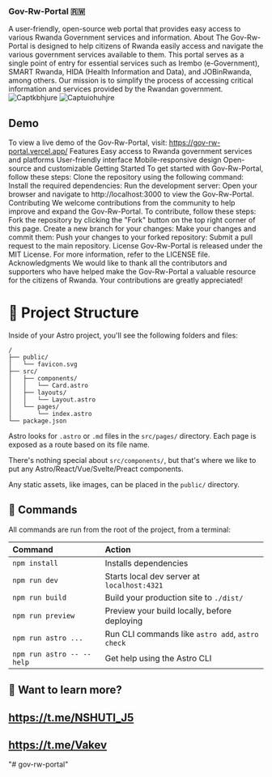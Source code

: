 ### Gov-Rw-Portal 🇷🇼
A user-friendly, open-source web portal that provides easy access to various Rwanda Government services and information.
About
The Gov-Rw-Portal is designed to help citizens of Rwanda easily access and navigate the various government services available to them. This portal serves as a single point of entry for essential services such as Irembo (e-Government), SMART Rwanda, HIDA (Health Information and Data), and JOBinRwanda, among others. Our mission is to simplify the process of accessing critical information and services provided by the Rwandan government.
![Captkbhjure](https://github.com/user-attachments/assets/e4d044a2-b47c-4240-bd93-c831b4be6c6b)
![Captuiohuhjre](https://github.com/user-attachments/assets/b6aa01b2-df4d-4840-97bb-7467d4197a95)



## Demo
To view a live demo of the Gov-Rw-Portal, visit: https://gov-rw-portal.vercel.app/
Features
Easy access to Rwanda government services and platforms
User-friendly interface
Mobile-responsive design
Open-source and customizable
Getting Started
To get started with Gov-Rw-Portal, follow these steps:
Clone the repository using the following command:
Install the required dependencies:
Run the development server:
Open your browser and navigate to http://localhost:3000 to view the Gov-Rw-Portal.
Contributing
We welcome contributions from the community to help improve and expand the Gov-Rw-Portal. To contribute, follow these steps:
Fork the repository by clicking the "Fork" button on the top right corner of this page.
Create a new branch for your changes:
Make your changes and commit them:
Push your changes to your forked repository:
Submit a pull request to the main repository.
License
Gov-Rw-Portal is released under the MIT License. For more information, refer to the LICENSE file.
Acknowledgments
We would like to thank all the contributors and supporters who have helped make the Gov-Rw-Portal a valuable resource for the citizens of Rwanda. Your contributions are greatly appreciated!
# 🚀 Project Structure

Inside of your Astro project, you'll see the following folders and files:

```text
/
├── public/
│   └── favicon.svg
├── src/
│   ├── components/
│   │   └── Card.astro
│   ├── layouts/
│   │   └── Layout.astro
│   └── pages/
│       └── index.astro
└── package.json
```

Astro looks for `.astro` or `.md` files in the `src/pages/` directory. Each page is exposed as a route based on its file name.

There's nothing special about `src/components/`, but that's where we like to put any Astro/React/Vue/Svelte/Preact components.

Any static assets, like images, can be placed in the `public/` directory.

## 🧞 Commands

All commands are run from the root of the project, from a terminal:

| Command                   | Action                                           |
| :------------------------ | :----------------------------------------------- |
| `npm install`             | Installs dependencies                            |
| `npm run dev`             | Starts local dev server at `localhost:4321`      |
| `npm run build`           | Build your production site to `./dist/`          |
| `npm run preview`         | Preview your build locally, before deploying     |
| `npm run astro ...`       | Run CLI commands like `astro add`, `astro check` |
| `npm run astro -- --help` | Get help using the Astro CLI                     |

## 👀 Want to learn more?
## https://t.me/NSHUTI_J5
## https://t.me/Vakev

 "# gov-rw-portal" 
